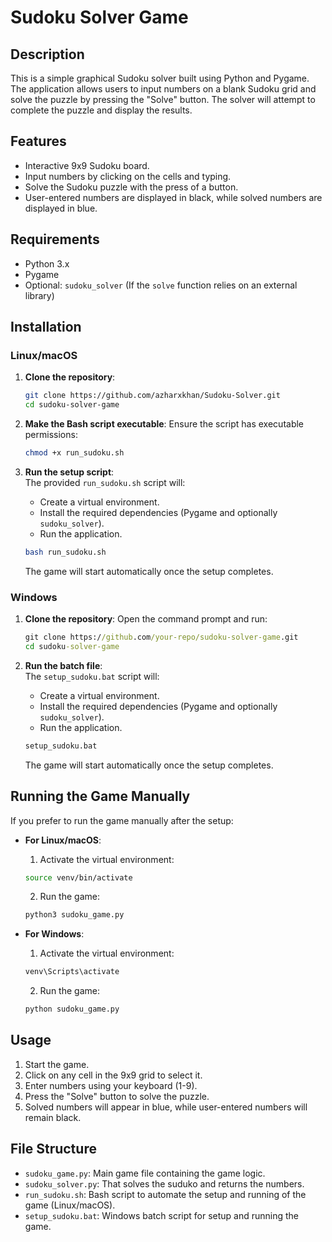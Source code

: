 # Sudoku Solver Game

## Description

This is a simple graphical Sudoku solver built using Python and Pygame. The application allows users to input numbers on a blank Sudoku grid and solve the puzzle by pressing the "Solve" button. The solver will attempt to complete the puzzle and display the results.

## Features

- Interactive 9x9 Sudoku board.
- Input numbers by clicking on the cells and typing.
- Solve the Sudoku puzzle with the press of a button.
- User-entered numbers are displayed in black, while solved numbers are displayed in blue.

## Requirements

- Python 3.x
- Pygame
- Optional: `sudoku_solver` (If the `solve` function relies on an external library)

## Installation

### Linux/macOS

1. **Clone the repository**:
    ```bash
    git clone https://github.com/azharxkhan/Sudoku-Solver.git
    cd sudoku-solver-game
    ```

2. **Make the Bash script executable**:
    Ensure the script has executable permissions:
    ```bash
    chmod +x run_sudoku.sh
    ```

3. **Run the setup script**:  
    The provided `run_sudoku.sh` script will:
    - Create a virtual environment.
    - Install the required dependencies (Pygame and optionally `sudoku_solver`).
    - Run the application.
    ```bash
    bash run_sudoku.sh
    ```

    The game will start automatically once the setup completes.

### Windows

1. **Clone the repository**:
    Open the command prompt and run:
    ```cmd
    git clone https://github.com/your-repo/sudoku-solver-game.git
    cd sudoku-solver-game
    ```

2. **Run the batch file**:  
    The `setup_sudoku.bat` script will:
    - Create a virtual environment.
    - Install the required dependencies (Pygame and optionally `sudoku_solver`).
    - Run the application.
    ```cmd
    setup_sudoku.bat
    ```

    The game will start automatically once the setup completes.

## Running the Game Manually

If you prefer to run the game manually after the setup:

- **For Linux/macOS**:  
    1. Activate the virtual environment:
    ```bash
    source venv/bin/activate
    ```
    2. Run the game:
    ```bash
    python3 sudoku_game.py
    ```

- **For Windows**:  
    1. Activate the virtual environment:
    ```cmd
    venv\Scripts\activate
    ```
    2. Run the game:
    ```cmd
    python sudoku_game.py
    ```

## Usage

1. Start the game.
2. Click on any cell in the 9x9 grid to select it.
3. Enter numbers using your keyboard (1-9).
4. Press the "Solve" button to solve the puzzle.
5. Solved numbers will appear in blue, while user-entered numbers will remain black.

## File Structure

- `sudoku_game.py`: Main game file containing the game logic.
- `sudoku_solver.py`: That solves the suduko and returns the numbers.
- `run_sudoku.sh`: Bash script to automate the setup and running of the game (Linux/macOS).
- `setup_sudoku.bat`: Windows batch script for setup and running the game.
